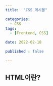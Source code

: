 ```yaml
---
title:  "CSS 게시물" 

categories:
  - CSS
tags:
  - [Frontend, CSS]

date: 2022-02-18

published : false

---
```



## HTML이란?
 
